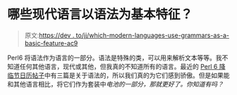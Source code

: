 # 哪些现代语言以语法为基本特征？

> 原文:[https://dev . to/jj/which-modern-languages-use-grammars-as-a-basic-feature-ac9](https://dev.to/jj/which-modern-languages-use-grammars-as-a-basic-feature-ac9)

Perl6 将语法作为语言的一部分。语法是特殊的类，可以用来解析文本等等。我不知道任何其他语言，现代或其他，但我真的不知道所有的语言。最近的 [Perl 6 降临节日历帖子](https://perl6advent.wordpress.com)中有三篇是关于语法的，所以我们真的为它们感到骄傲。但是如果能和其他语言相比，将它们作为套装中*电池的一部分，那就更好了。你知道有吗？*